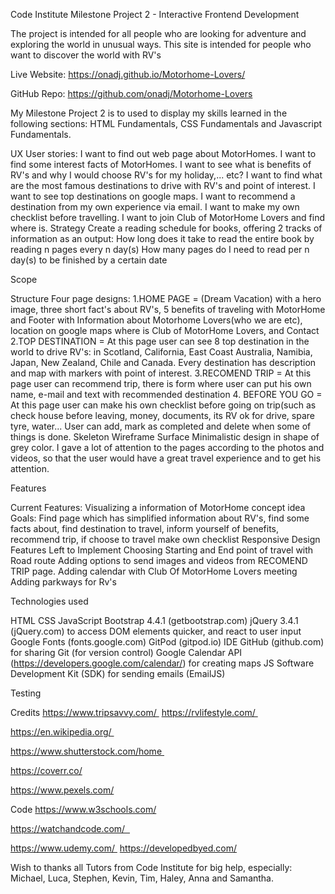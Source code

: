 Code Institute Milestone Project 2 - Interactive Frontend Development

The project is intended for all people who are looking for adventure and exploring the world in unusual ways. This site is intended for people who want to discover the world with RV's

Live Website: https://onadj.github.io/Motorhome-Lovers/

GitHub Repo: https://github.com/onadj/Motorhome-Lovers


My Milestone Project 2 is to used to display my skills learned in the following sections: HTML Fundamentals, CSS Fundamentals and  Javascript Fundamentals.

UX
User stories:
I want to find out web page about MotorHomes.
I want to find some interest facts of MotorHomes.
I want to see what is benefits of RV's and why I would choose RV's for my holiday,... etc?
I want to find what are the most famous destinations to drive with RV's and point of interest.
I want to see top destinations on google maps.
I want to recommend a destination from my own experience via email.
I want to make my own checklist before travelling.
I want to join Club of MotorHome Lovers and find where is.
Strategy
Create a reading schedule for books, offering 2 tracks of information as an output:
How long does it take to read the entire book by reading n pages every n day(s)
How many pages do I need to read per n day(s) to be finished by a certain date

Scope


Structure
Four page designs:
 1.HOME PAGE =  (Dream Vacation) with a hero image, three short fact's about RV's, 5 benefits of traveling with MotorHome and Footer with Information about Motorhome Lovers(who we are etc), location on google maps where is Club of MotorHome Lovers, and Contact
 2.TOP DESTINATION = At this page user can see 8 top destination in the world to drive RV's:  in Scotland, California, East Coast Australia, Namibia, Japan, New Zealand, Chile and Canada. Every destination has description and map with markers with point of interest.
 3.RECOMEND TRIP = At this page user can recommend trip, there is form where user can put his own name, e-mail and text with recommended destination
 4. BEFORE YOU GO = At this page user can make his own checklist before going on trip(such as check house before leaving, money, documents, its RV ok for drive, spare tyre, water... User can add, mark as completed and delete when some of things is done.
Skeleton
Wireframe
Surface
Minimalistic design in shape of grey color.
I gave a lot of attention to the pages according to the photos and videos, so that the user would have a great travel experience and to get his attention.

Features

Current Features:
Visualizing a information of MotorHome concept idea
Goals: Find page which has simplified information about RV's, find some facts about, find destination to travel, inform yourself of benefits, recommend trip, if choose to travel make own checklist
Responsive Design
Features Left to Implement
Choosing Starting and End point of travel with Road route
Adding options to send images and videos from  RECOMEND TRIP page.
Adding calendar with Club Of MotorHome Lovers meeting
Adding parkways for Rv's


Technologies used

HTML
CSS
JavaScript
Bootstrap 4.4.1 (getbootstrap.com)
jQuery 3.4.1 (jQuery.com) to access DOM elements quicker, and react to user input
Google Fonts (fonts.google.com)
GitPod (gitpod.io) IDE
GitHub (github.com) for sharing
Git (for version control)
Google Calendar API (https://developers.google.com/calendar/) for creating maps
JS Software Development Kit (SDK) for sending emails (EmailJS)

Testing





Credits
https://www.tripsavvy.com/ 
https://rvlifestyle.com/ 

https://en.wikipedia.org/ 

https://www.shutterstock.com/home 

https://coverr.co/

https://www.pexels.com/ 


Code
https://www.w3schools.com/ 

https://watchandcode.com/  

https://www.udemy.com/ 
https://developedbyed.com/ 

Wish to thanks all Tutors from Code Institute for big help, especially: Michael, Luca, Stephen, Kevin, Tim, Haley, Anna and Samantha.


